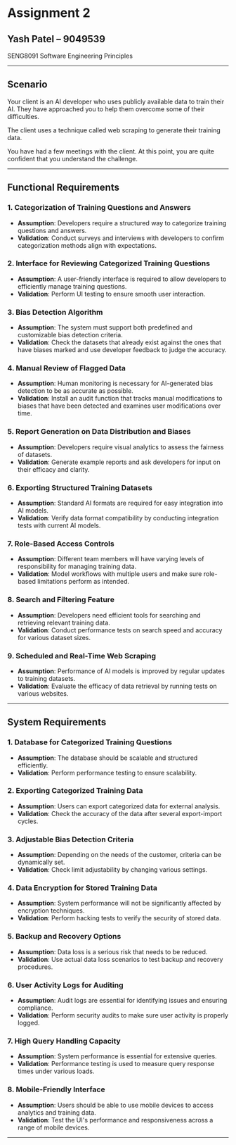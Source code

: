 # Assignment 2

## Yash Patel – 9049539  
SENG8091 Software Engineering Principles  

---

## Scenario
Your client is an AI developer who uses publicly available data to train their AI. They have approached you to help them overcome some of their difficulties.

The client uses a technique called web scraping to generate their training data. 

You have had a few meetings with the client. At this point, you are quite confident that you understand the challenge.

---

## Functional Requirements

### 1. Categorization of Training Questions and Answers
- **Assumption**: Developers require a structured way to categorize training questions and answers.
- **Validation**: Conduct surveys and interviews with developers to confirm categorization methods align with expectations.

### 2. Interface for Reviewing Categorized Training Questions
- **Assumption**: A user-friendly interface is required to allow developers to efficiently manage training questions.
- **Validation**: Perform UI testing to ensure smooth user interaction.

### 3. Bias Detection Algorithm
- **Assumption**: The system must support both predefined and customizable bias detection criteria.
- **Validation**: Check the datasets that already exist against the ones that have biases marked and use developer feedback to judge the accuracy.

### 4. Manual Review of Flagged Data
- **Assumption**: Human monitoring is necessary for AI-generated bias detection to be as accurate as possible.
- **Validation**: Install an audit function that tracks manual modifications to biases that have been detected and examines user modifications over time.

### 5. Report Generation on Data Distribution and Biases
- **Assumption**: Developers require visual analytics to assess the fairness of datasets.
- **Validation**: Generate example reports and ask developers for input on their efficacy and clarity.

### 6. Exporting Structured Training Datasets
- **Assumption**: Standard AI formats are required for easy integration into AI models.
- **Validation**: Verify data format compatibility by conducting integration tests with current AI models.

### 7. Role-Based Access Controls
- **Assumption**: Different team members will have varying levels of responsibility for managing training data.
- **Validation**: Model workflows with multiple users and make sure role-based limitations perform as intended.

### 8. Search and Filtering Feature
- **Assumption**: Developers need efficient tools for searching and retrieving relevant training data.
- **Validation**: Conduct performance tests on search speed and accuracy for various dataset sizes.

### 9. Scheduled and Real-Time Web Scraping
- **Assumption**: Performance of AI models is improved by regular updates to training datasets.
- **Validation**: Evaluate the efficacy of data retrieval by running tests on various websites.

---
## System Requirements

### 1. Database for Categorized Training Questions
- **Assumption**: The database should be scalable and structured efficiently.
- **Validation**: Perform performance testing to ensure scalability.

### 2. Exporting Categorized Training Data
- **Assumption**: Users can export categorized data for external analysis.
- **Validation**: Check the accuracy of the data after several export-import cycles.

### 3. Adjustable Bias Detection Criteria
- **Assumption**: Depending on the needs of the customer, criteria can be dynamically set.
- **Validation**: Check limit adjustability by changing various settings.

### 4. Data Encryption for Stored Training Data
- **Assumption**: System performance will not be significantly affected by encryption techniques.
- **Validation**: Perform hacking tests to verify the security of stored data.

### 5. Backup and Recovery Options
- **Assumption**: Data loss is a serious risk that needs to be reduced.
- **Validation**: Use actual data loss scenarios to test backup and recovery procedures.

### 6. User Activity Logs for Auditing
- **Assumption**: Audit logs are essential for identifying issues and ensuring compliance.
- **Validation**: Perform security audits to make sure user activity is properly logged.

### 7. High Query Handling Capacity
- **Assumption**: System performance is essential for extensive queries.
- **Validation**: Performance testing is used to measure query response times under various loads.

### 8. Mobile-Friendly Interface
- **Assumption**: Users should be able to use mobile devices to access analytics and training data.
- **Validation**: Test the UI's performance and responsiveness across a range of mobile devices.

---
